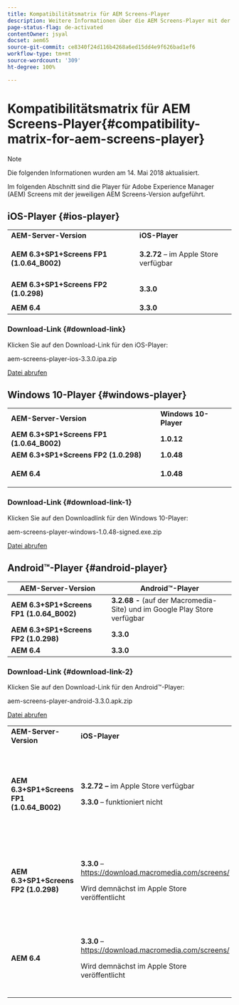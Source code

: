 ```yaml
---
title: Kompatibilitätsmatrix für AEM Screens-Player
description: Weitere Informationen über die AEM Screens-Player mit der jeweiligen AEM Screens-Version.
page-status-flag: de-activated
contentOwner: jsyal
docset: aem65
source-git-commit: ce8340f24d116b4268a6ed15dd4e9f626bad1ef6
workflow-type: tm+mt
source-wordcount: '309'
ht-degree: 100%

---
```



# Kompatibilitätsmatrix für AEM Screens-Player{#compatibility-matrix-for-aem-screens-player}

>[!NOTE]
>
>Die folgenden Informationen wurden am 14. Mai 2018 aktualisiert.

Im folgenden Abschnitt sind die Player für Adobe Experience Manager (AEM) Screens mit der jeweiligen AEM Screens-Version aufgeführt.

## iOS-Player {#ios-player}

<table>
 <tbody>
  <tr>
   <td><strong>AEM-Server-Version</strong></td> 
   <td><strong>iOS-Player</strong></td> 
  </tr>
  <tr>
   <td><strong>AEM 6.3+SP1+Screens FP1 (1.0.64_B002)</strong></td> 
   <td><p><strong>3.2.72</strong> – im Apple Store verfügbar</p> <p> </p> </td> 
  </tr>
  <tr>
   <td><strong><strong>AEM 6.3+SP1+Screens FP2 (1.0.298)</strong></strong></td> 
   <td><p><strong>3.3.0</strong> </p> <p> </p> </td> 
  </tr>
  <tr>
   <td><strong>AEM 6.4</strong></td> 
   <td><strong>3.3.0</strong> </td> 
  </tr>
 </tbody>
</table>

### Download-Link {#download-link}

Klicken Sie auf den Download-Link für den iOS-Player:

aem-screens-player-ios-3.3.0.ipa.zip

[Datei abrufen](assets/aem-screens-player-ios-330ipa.zip)

## Windows 10-Player {#windows-player}

<table>
 <tbody>
  <tr>
   <td><strong>AEM-Server-Version</strong></td> 
   <td><strong>Windows 10-Player</strong></td> 
  </tr>
  <tr>
   <td><strong>AEM 6.3+SP1+Screens FP1 (1.0.64_B002)</strong></td> 
   <td><strong>1.0.12</strong><br /> </td> 
  </tr>
  <tr>
   <td><strong><strong>AEM 6.3+SP1+Screens FP2 (1.0.298)</strong></strong></td> 
   <td><strong>1.0.48 </strong></td> 
  </tr>
  <tr>
   <td><strong>AEM 6.4</strong></td> 
   <td><p><strong>1.0.48 </strong></p> </td> 
  </tr>
 </tbody>
</table>

### Download-Link {#download-link-1}

Klicken Sie auf den Downloadlink für den Windows 10-Player:

aem-screens-player-windows-1.0.48-signed.exe.zip

[Datei abrufen](assets/aem-screens-player-windows-1048-signedexe.zip)

## Android™-Player {#android-player}

| **AEM-Server-Version** | **Android™-Player** |
|---|---|
| **AEM 6.3+SP1+Screens FP1 (1.0.64_B002)** | **3.2.68 -** (auf der Macromedia-Site) und im Google Play Store verfügbar |
| **AEM 6.3+SP1+Screens FP2 (1.0.298)** | **3.3.0** |
| **AEM 6.4** | **3.3.0** |

### Download-Link {#download-link-2}

Klicken Sie auf den Download-Link für den Android™-Player:

aem-screens-player-android-3.3.0.apk.zip

[Datei abrufen](assets/aem-screens-player-android-330apk.zip)

<table>
 <tbody>
  <tr>
   <td><strong>AEM-Server-Version</strong></td> 
   <td><strong>iOS-Player</strong></td> 
   <td><strong>Windows 10-Player</strong></td> 
   <td><strong>Chrome OS-Player</strong><br /> </td> 
   <td><strong>Android™-Player</strong></td> 
  </tr>
  <tr>
   <td><strong>AEM 6.3+SP1+Screens FP1 (1.0.64_B002)</strong></td> 
   <td><p><strong>3.2.72 – </strong>im Apple Store verfügbar</p> <p><strong>3.3.0</strong> – funktioniert nicht</p> <p> </p> </td> 
   <td><strong>1.0.12</strong> – (bei Macromedia verfügbar)</td> 
   <td><p><strong>1.0.30 –</strong> im Chrome Store verfügbar.</p> <p>Nicht unterstützt mit Feature Pack 1</p> </td> 
   <td><strong>3.2.68 -</strong> (auf der Macromedia-Site) und im Google Play Store verfügbar</td> 
  </tr>
  <tr>
   <td><strong><strong>AEM 6.3+SP1+Screens FP2 (1.0.298)</strong></strong></td> 
   <td><p><strong>3.3.0</strong> – <a href="https://download.macromedia.com/screens/">https://download.macromedia.com/screens/</a></p> <p>Wird demnächst im Apple Store veröffentlicht</p> <p> </p> </td> 
   <td><strong>1.0.48 –</strong> <a href="https://download.macromedia.com/screens/">https://download.macromedia.com/screens/</a></td> 
   <td><p><strong>1.0.42 – </strong></p> <p>Wird demnächst im Chrome Store veröffentlicht</p> </td> 
   <td><strong>3.3.0 – </strong><a href="https://download.macromedia.com/screens/">https://download.macromedia.com/screens/</a></td> 
  </tr>
  <tr>
   <td><strong>AEM 6.4</strong></td> 
   <td><p><strong>3.3.0</strong> – <a href="https://download.macromedia.com/screens/">https://download.macromedia.com/screens/</a></p> <p>Wird demnächst im Apple Store veröffentlicht</p> </td> 
   <td><p><strong>1.0.48 -</strong><br /> </p> <p><a href="https://download.macromedia.com/screens/">https://download.macromedia.com/screens/</a></p> </td> 
   <td><p><strong>1.0.42 – </strong></p> <p>Wird demnächst im Chrome Store veröffentlicht</p> </td> 
   <td><strong>3.3.0 – </strong><a href="https://download.macromedia.com/screens/">https://download.macromedia.com/screens/</a></td> 
  </tr>
 </tbody>
</table>

